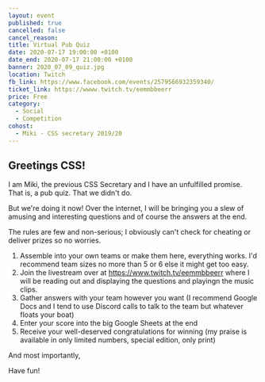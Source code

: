 ```yaml
---
layout: event
published: true
cancelled: false
cancel_reason:
title: Virtual Pub Quiz
date: 2020-07-17 19:00:00 +0100
date_end: 2020-07-17 21:00:00 +0100
banner: 2020_07_09_quiz.jpg
location: Twitch
fb_link: https://www.facebook.com/events/2579566932359340/
ticket_link: https://wwww.twitch.tv/eemmbbeerr
price: Free
category:
  - Social
  - Competition
cohost:
  - Miki - CSS secretary 2019/20
---
```


## Greetings CSS!

I am Miki, the previous CSS Secretary and I have an unfulfilled promise. That is, a pub quiz. That we didn't do.

But we're doing it now! Over the internet, I will be bringing you a slew of amusing and interesting questions and of course the answers at the end.

The rules are few and non-serious; I obviously can't check for cheating or deliver prizes so no worries.

1. Assemble into your own teams or make them here, everything works. I'd recommend team sizes no more than 5 or 6 else it might get too easy.
2. Join the livestream over at https://www.twitch.tv/eemmbbeerr where I will be reading out and displaying the questions and playingn the music clips.
3. Gather answers with your team however you want (I recommend Google Docs and I tend to use Discord calls to talk to the team but whatever floats your boat)
4. Enter your score into the big Google Sheets at the end
5. Receive your well-deserved congratulations for winning (my praise is available in only limited numbers, special edition, only print)

And most importantly,

Have fun!
